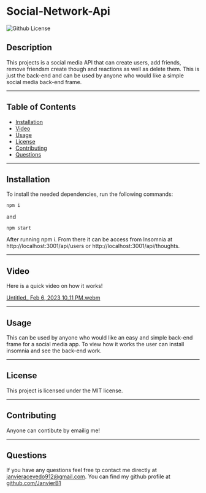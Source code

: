 # Social-Network-Api
![Github License](https://img.shields.io/badge/license-MIT-green)
## Description
This projects is a social media API that can create users, add friends, remove friendsm create though and reactions as well as delete them. This is just the back-end and can be used by anyone who would like a simple social media back-end frame.
___
## Table of Contents
* [Installation](#installation)
* [Video](#video)
* [Usage](#usage)
* [License](#license)
* [Contributing](#contributing)
* [Questions](#questions)
___
## Installation
To install the needed dependencies, run the following commands:
```
npm i 
```
and 

```
npm start
```
After running npm i. From there it can be access from Insomnia at http://localhost:3001/api/users or http://localhost:3001/api/thoughts.
___

## Video 
Here is a quick video on how it works!

[Untitled_ Feb 6, 2023 10_11 PM.webm](https://user-images.githubusercontent.com/112591613/217146807-b8b049eb-2df6-4baa-88d4-c41241bb9e28.webm)

___
## Usage
This can be used by anyone who would like an easy and simple back-end frame for a social media app. To view how it works the user can install insomnia and see the back-end work.
___
## License
This project is licensed under the MIT license.
___
## Contributing
Anyone can contibute by emailig me!
___
## Questions
If you have any questions feel free tp contact me directly at janvieracevedo912@gmail.com. You can find my github profile at [github.com/JanvierB1](https://github.com/JanvierB1/)
